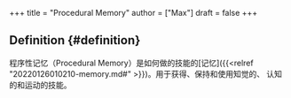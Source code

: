 +++
title = "Procedural Memory"
author = ["Max"]
draft = false
+++

## Definition {#definition}

程序性记忆（Procedural Memory）是如何做的技能的[记忆]({{<relref "20220126010210-memory.md#" >}})。用于获得、保持和使用知觉的、
认知的和运动的技能。